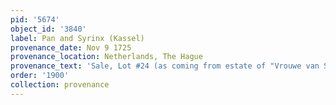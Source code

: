 ```yaml
---
pid: '5674'
object_id: '3840'
label: Pan and Syrinx (Kassel)
provenance_date: Nov 9 1725
provenance_location: Netherlands, The Hague
provenance_text: 'Sale, Lot #24 (as coming from estate of "Vrouwe van St. Annelard")'
order: '1900'
collection: provenance
---
```

